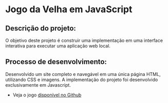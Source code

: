 # Jogo da Velha em JavaScript

## Descrição do projeto:
O objetivo deste projeto é construir uma implementação em uma interface interativa para executar uma aplicação web local.


## Processo de desenvolvimento:
Desenvolvido um site completo e navegável em uma única página HTML, utilizando CSS e imagens. 
A implementação do projeto foi desenvolvido exclusivamente em Javascript.


- Veja o jogo [disponível no Github](https://marcosallysson.github.io/javascript-jogo-da-velha/)